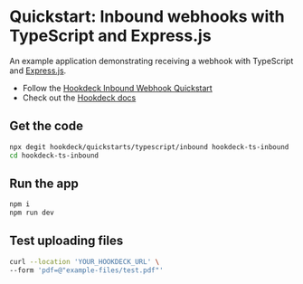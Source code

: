 # Quickstart: Inbound webhooks with TypeScript and Express.js

An example application demonstrating receiving a webhook with TypeScript and
[Express.js](https://expressjs.com/).

- Follow the [Hookdeck Inbound Webhook Quickstart](https://hookdeck.com/docs/receive-webhooks?lang=js&ref=github-quickstarts)
- Check out the [Hookdeck docs](https://hookdeck.com/docs?lang=js&ref=github-quickstarts)

## Get the code

```sh
npx degit hookdeck/quickstarts/typescript/inbound hookdeck-ts-inbound
cd hookdeck-ts-inbound
```

## Run the app

```sh
npm i
npm run dev
```

## Test uploading files

```sh
curl --location 'YOUR_HOOKDECK_URL' \
--form 'pdf=@"example-files/test.pdf"'
```
